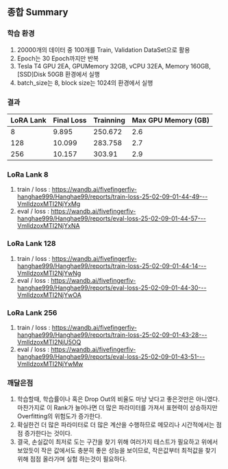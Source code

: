 ## 종합 Summary

### 학습 환경
1. 20000개의 데이터 중 100개를 Train, Validation DataSet으로 활용
2. Epoch는 30 Epoch까지만 반복
3. Tesla T4 GPU 2EA, GPUMemory 32GB, vCPU 32EA, Memory 160GB, [SSD]Disk 50GB 환경에서 실행
4. batch_size는 8, block size는 1024의 환경에서 실행

### 결과

| LoRA Lank | Final Loss | Trainning | Max GPU Memory (GB) |
|----------|----------|----------|----------|
| 8 | 9.895 | 250.672 | 2.6 |
| 128 | 10.099 | 283.758 | 2.7 |
| 256 | 10.157 | 303.91 | 2.9 |

### LoRa Lank 8
1. train / loss : https://wandb.ai/fivefingerfiv-hanghae999/Hanghae99/reports/train-loss-25-02-09-01-44-49---VmlldzoxMTI2NjYxMg
2. eval / loss : https://wandb.ai/fivefingerfiv-hanghae999/Hanghae99/reports/eval-loss-25-02-09-01-44-57---VmlldzoxMTI2NjYxNA

### LoRa Lank 128
1. train / loss : https://wandb.ai/fivefingerfiv-hanghae999/Hanghae99/reports/train-loss-25-02-09-01-44-14---VmlldzoxMTI2NjYwNg
2. eval / loss : https://wandb.ai/fivefingerfiv-hanghae999/Hanghae99/reports/eval-loss-25-02-09-01-44-30---VmlldzoxMTI2NjYwOA

### LoRa Lank 256
1. train / loss : https://wandb.ai/fivefingerfiv-hanghae999/Hanghae99/reports/train-loss-25-02-09-01-43-28---VmlldzoxMTI2NjU5OQ
2. eval / loss : https://wandb.ai/fivefingerfiv-hanghae999/Hanghae99/reports/eval-loss-25-02-09-01-43-51---VmlldzoxMTI2NjYwMw

### 깨달은점
1. 학습할때, 학습률이나 혹은 Drop Out의 비율도 마냥 낮다고 좋은것만은 아니였다. 마찬가지로 이 Rank가 늘어나면 더 많은 파라미터를 가져서 표현력이 상승하지만 Overfitting의 위험도가 증가한다.
2. 확실한건 더 많은 파라미터로 더 많은 계산을 수행하므로 메모리나 시간적에서는 점점 증가한다는 것이다.
3. 결국, 손실값이 최저로 도는 구간을 찾기 위해 여러가지 테스트가 필요하고 위에서 보았듯이 작은 값에서도 충분히 좋은 성능을 보이므로, 작은값부터 최적값을 찾기 위해 점점 올라가며 실험 하는것이 필요하다.

